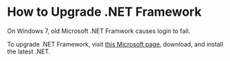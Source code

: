 # How to Upgrade .NET Framework

On Windows 7, old Microsoft .NET Framwork causes login to fail.

To upgrade .NET Framework, visit [this Microsoft page](https://www.microsoft.com/en-us/download/details.aspx?id=55167), download, and install the latest .NET.
